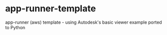 # app-runner-template
app-runner (aws) template - using Autodesk's basic viewer example ported to Python
